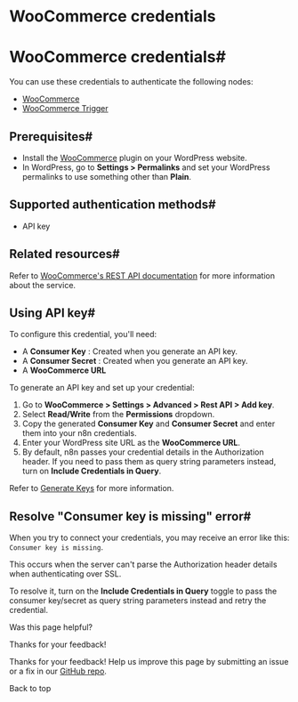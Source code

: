# WooCommerce credentials

[ ](https://github.com/n8n-io/n8n-docs/edit/main/docs/integrations/builtin/credentials/woocommerce.md "Edit this page")

# WooCommerce credentials#

You can use these credentials to authenticate the following nodes:

  * [WooCommerce](../../app-nodes/n8n-nodes-base.woocommerce/)
  * [WooCommerce Trigger](../../trigger-nodes/n8n-nodes-base.woocommercetrigger/)



## Prerequisites#

  * Install the [WooCommerce](https://woocommerce.com/) plugin on your WordPress website.
  * In WordPress, go to **Settings > Permalinks** and set your WordPress permalinks to use something other than **Plain**.



## Supported authentication methods#

  * API key



## Related resources#

Refer to [WooCommerce's REST API documentation](https://developer.woocommerce.com/docs/getting-started-with-the-woocommerce-rest-api/) for more information about the service.

## Using API key#

To configure this credential, you'll need:

  * A **Consumer Key** : Created when you generate an API key.
  * A **Consumer Secret** : Created when you generate an API key.
  * A **WooCommerce URL**



To generate an API key and set up your credential:

  1. Go to **WooCommerce > Settings > Advanced > Rest API > Add key**.
  2. Select **Read/Write** from the **Permissions** dropdown.
  3. Copy the generated **Consumer Key** and **Consumer Secret** and enter them into your n8n credentials.
  4. Enter your WordPress site URL as the **WooCommerce URL**.
  5. By default, n8n passes your credential details in the Authorization header. If you need to pass them as query string parameters instead, turn on **Include Credentials in Query**.



Refer to [Generate Keys](https://developer.woocommerce.com/docs/getting-started-with-the-woocommerce-rest-api/#3-generate-keys) for more information.

## Resolve "Consumer key is missing" error#

When you try to connect your credentials, you may receive an error like this: `Consumer key is missing`.

This occurs when the server can't parse the Authorization header details when authenticating over SSL.

To resolve it, turn on the **Include Credentials in Query** toggle to pass the consumer key/secret as query string parameters instead and retry the credential.

Was this page helpful? 

Thanks for your feedback! 

Thanks for your feedback! Help us improve this page by submitting an issue or a fix in our [GitHub repo](https://github.com/n8n-io/n8n-docs). 

Back to top 
